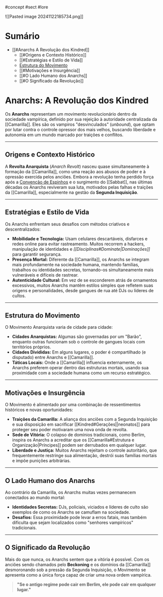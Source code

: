 #concept #sect #lore

![[Pasted image 20241122185734.png]]

# Sumário
- [[#Anarchs A Revolução dos Kindred]]
  - [[#Origens e Contexto Histórico]]
  - [[#Estratégias e Estilo de Vida]]
  - [Estrutura do Movimento](#estrutura-do-movimento)
  - [[#Motivações e Insurgência]]
  - [[#O Lado Humano dos Anarchs]]
  - [[#O Significado da Revolução]]

# Anarchs: A Revolução dos Kindred

Os **Anarchs** representam um movimento revolucionário dentro da sociedade vampírica, definido por sua rejeição à autoridade centralizada da [[Camarilla]]. Eles são os vampiros "desvinculados" (*unbound*), que optam por lutar contra o controle opressor dos mais velhos, buscando liberdade e autonomia em um mundo marcado por traições e conflitos.

---

## Origens e Contexto Histórico

A **Revolta Anarquista** (*Anarch Revolt*) nasceu quase simultaneamente à formação da [[Camarilla]], como uma reação aos abusos de poder e à opressão exercida pelos anciões. Embora a revolução tenha perdido força após a [Convenção de Espinhos](https://whitewolf.fandom.com/wiki/Convention_of_Thorns) e o surgimento do [[Sabbat]], nas últimas décadas os Anarchs reviveram sua luta, motivados pelas falhas e traições da [[Camarilla]], especialmente na gestão da **Segunda Inquisição**.

---

## Estratégias e Estilo de Vida

Os Anarchs enfrentam seus desafios com métodos criativos e descentralizados:

- **Mobilidade e Tecnologia:** Usam celulares descartáveis, disfarces e redes online para evitar rastreamento. Muitos recorrem a hackers, manipulação de identidades e *[[Disciplinas#Dominate|Dominações]]* para garantir segurança.
- **Presença Mortal:** Diferente da [[Camarilla]], os Anarchs se integram mais profundamente na sociedade humana, mantendo famílias, trabalhos ou identidades secretas, tornando-os simultaneamente mais vulneráveis e difíceis de rastrear.
- **Autenticidade Cultural:** Em vez de se esconderem atrás de ornamentos excessivos, muitos Anarchs mantêm estilos simples que refletem suas origens e personalidades, desde gangues de rua até DJs ou líderes de cultos.

---

## Estrutura do Movimento

O Movimento Anarquista varia de cidade para cidade:

- **Cidades Anarquistas:** Algumas são governadas por um "Barão", enquanto outras funcionam sob o controle de gangues locais com territórios próprios.
- **Cidades Divididas:** Em alguns lugares, o poder é compartilhado (e disputado) entre Anarchs e [[Camarilla]].
- **Táticas Locais:** Onde a [[Camarilla]] influencia externamente, os Anarchs preferem operar dentro das estruturas mortais, usando sua proximidade com a sociedade humana como um recurso estratégico.

---

## Motivações e Insurgência

O Movimento é alimentado por uma combinação de ressentimentos históricos e novas oportunidades:

- **Traições da Camarilla:** A aliança dos anciões com a Segunda Inquisição e sua disposição em sacrificar [[Kindred#Gerações||neonatos]] para proteger seu poder motivaram uma nova onda de revolta.
- **Sede de Vitória:** O colapso de domínios tradicionais, como Berlim, inspira os Anarchs a acreditar que os [[Camarilla#Estrutura e Organização|Príncipes]] podem ser derrubados em qualquer lugar.
- **Liberdade e Justiça:** Muitos Anarchs rejeitam o controle autoritário, que frequentemente restringe sua alimentação, destrói suas famílias mortais e impõe punições arbitrárias.

---

## O Lado Humano dos Anarchs

Ao contrário da Camarilla, os Anarchs muitas vezes permanecem conectados ao mundo mortal:

- **Identidades Secretas:** DJs, policiais, viciados e líderes de culto são exemplos de como os Anarchs se camuflam na sociedade.
- **Desafios:** Essa proximidade pode levar a erros fatais, mas também dificulta que sejam localizados como "senhores vampíricos" tradicionais.

---

## O Significado da Revolução

Mais do que nunca, os Anarchs sentem que a vitória é possível. Com os anciões sendo chamados pelo **Beckoning** e os domínios da [[Camarilla]] desmoronando sob a pressão da Segunda Inquisição, o Movimento se apresenta como a única força capaz de criar uma nova ordem vampírica.

> **"Se o antigo regime pode cair em Berlim, ele pode cair em qualquer lugar."**
